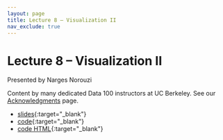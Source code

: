 ```yaml
---
layout: page
title: Lecture 8 – Visualization II
nav_exclude: true
---
```


# Lecture 8 – Visualization II

Presented by Narges Norouzi

Content by many dedicated Data 100 instructors at UC Berkeley. See our [Acknowledgments](../../acks) page.

- [slides](https://docs.google.com/presentation/d/1KVn_N1cSqXggVyZ9SDOqRsOj6YdrK7rCV-4B4HpSAW4/edit#slide=id.SLIDES_API2142103743_0){:target="_blank"}
- [code](https://data100.datahub.berkeley.edu/hub/user-redirect/git-pull?repo=https%3A%2F%2Fgithub.com%2FDS-100%2Fsp24-student&urlpath=lab%2Ftree%2Fsp24-student%2Flecture%2Flec08%2Flec08.ipynb&branch=main){:target="_blank"}
- [code HTML](../../resources/assets/lectures/lec08/lec08.html){:target="_blank"}